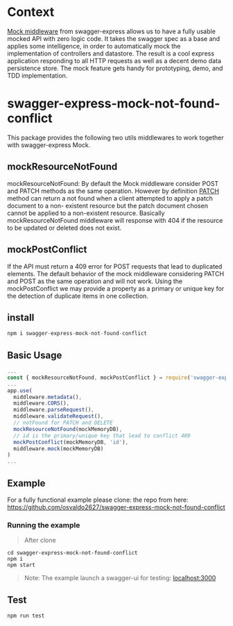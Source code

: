 # Context
[Mock middleware](https://apitools.dev/swagger-express-middleware/docs/middleware/mock.html) from swagger-express allows us to have a fully usable mocked API with zero logic code. It takes the swagger spec as a base and applies some intelligence, in order to automatically mock the implementation of controllers and datastore. The result is a cool express application responding to all HTTP requests as well as a decent demo data persistence store. The mock feature gets handy for prototyping, demo, and TDD implementation.

# swagger-express-mock-not-found-conflict
This package provides the following two utils middlewares to work 
together with swagger-express Mock.

## mockResourceNotFound
mockResourceNotFound: By default the Mock middleware consider
POST and PATCH methods as the same operation. However by definition 
[PATCH](https://tools.ietf.org/html/rfc5789) method can return a not 
found when a client attempted to apply a patch document to a non-
existent resource but the patch document chosen cannot be applied
to a non-existent resource. Basically mockResourceNotFound middleware 
will response with 404 if the resource to be updated or deleted does not 
exist.

## mockPostConflict
If the API must return a 409 error for POST requests that lead to duplicated elements. The default behavior of the mock middleware considering PATCH and POST as the same operation and will not work. Using the mockPostConflict we may provide a property as a primary or unique key for the detection of duplicate items in one collection.

## install 
```js
npm i swagger-express-mock-not-found-conflict
```

## Basic Usage
```js
...
const { mockResourceNotFound, mockPostConflict } = require('swagger-express-mock-not-found-conflict')
...
app.use(
  middleware.metadata(),
  middleware.CORS(),
  middleware.parseRequest(),
  middleware.validateRequest(),
  // notFound for PATCH and DELETE
  mockResourceNotFound(mockMemoryDB),
  // id is the primary/unique key that lead to conflict 409
  mockPostConflict(mockMemoryDB, 'id'),
  middleware.mock(mockMemoryDB)
)
...
```

## Example
For a fully functional example please clone: 
the repo from here: https://github.com/osvaldo2627/swagger-express-mock-not-found-conflict

### Running the example
> After clone
```
cd swagger-express-mock-not-found-conflict
npm i
npm start
```
>Note: The example launch a swagger-ui for testing: [localhost:3000](http://localhost:3000/api-docs/#/)


## Test
```
npm run test
```